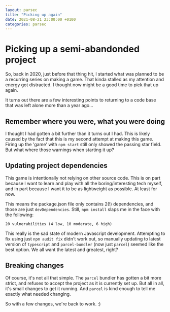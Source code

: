 ```yaml
---
layout: parsec
title: "Picking up again"
date: 2021-08-21 23:00:00 +0100
categories: parsec
---
```


# Picking up a semi-abandonded project

So, back in 2020, just before that thing hit, I started what was planned to be a
recurring series on making a game. That kinda stalled as my attention and energy
got distracted. I thought now might be a good time to pick that up again.

It turns out there are a few interesting points to returning to a code base that
was left alone more than a year ago...

## Remember where you were, what you were doing

I thought I had gotten a bit further than it turns out I had. This is likely
caused by the fact that this is my second attempt at making this game. Firing up
the 'game' with `npm start` still only showed the passing star field. But what
where those warnings when starting it up?

## Updating project dependencies

This game is intentionally not relying on other source code. This is on part
because I want to learn and play with all the boring/interesting tech myself,
and in part because I want it to be as lightweight as possible. At least for
now.

This means the package.json file only contains 2(!) dependencies, and those are
just `devDependencies`. Still, `npm install` slaps me in the face with the
following:

```
20 vulnerabilities (4 low, 10 moderate, 6 high)
```

This really is the sad state of modern Javascript development. Attempting to fix
using just `npm audit fix` didn't work out, so manually updating to latest
version of `typescript` and `parcel-bundler` (now just `parcel`) seemed like the
best option. We all want the latest and greatest, right?

## Breaking changes

Of course, it's not all that simple. The `parcel` bundler has gotten a bit more
strict, and refuses to accept the project as it is currently set up. But all in
all, it's small changes to get it running. And `parcel` is kind enough to tell
me exactly what needed changing.

So with a few changes, we're back to work. :)

